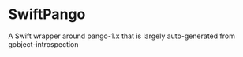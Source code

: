 # SwiftPango
A Swift wrapper around pango-1.x that is largely auto-generated from gobject-introspection
